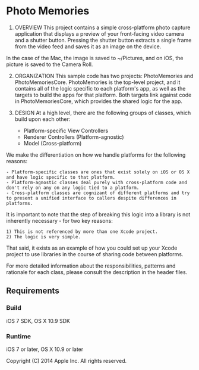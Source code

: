 # Photo Memories

1. OVERVIEW
This project contains a simple cross-platform photo capture application that displays a preview of your front-facing video camera and a shutter button. Pressing the shutter button extracts a single frame from the video feed and saves it as an image on the device.

In the case of the Mac, the image is saved to ~/Pictures, and on iOS, the picture is saved to the Camera Roll.

2. ORGANIZATION
This sample code has two projects: PhotoMemories and PhotoMemoriesCore. PhotoMemories is the top-level project, and it contains all of the logic specific to each platform's app, as well as the targets to build the apps for that platform. Both targets link against code in PhotoMemoriesCore, which provides the shared logic for the app.

3. DESIGN
At a high level, there are the following groups of classes, which build upon each other:

	- Platform-specific View Controllers
	- Renderer Controllers (Platform-agnostic)
	- Model (Cross-platform)

We make the differentiation on how we handle platforms for the following reasons:

	- Platform-specific classes are ones that exist solely on iOS or OS X and have logic specific to that platform.
	- Platform-agnostic classes deal purely with cross-platform code and don't rely on any on any logic tied to a platform.
	- Cross-platform classes are cognizant of different platforms and try to present a unified interface to callers despite differences in platforms.

It is important to note that the step of breaking this logic into a library is not inherently necessary - for two key reasons:

	1) This is not referenced by more than one Xcode project.
	2) The logic is very simple.

That said, it exists as an example of how you could set up your Xcode project to use libraries in the course of sharing code between platforms.

For more detailed information about the responsibilities, patterns and rationale for each class, please consult the description in the header files.

## Requirements

### Build

iOS 7 SDK, OS X 10.9 SDK

### Runtime

iOS 7 or later, OS X 10.9 or later

Copyright (C) 2014 Apple Inc. All rights reserved.
